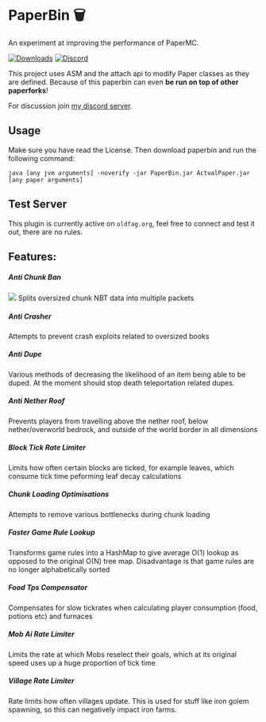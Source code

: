 # PaperBin 🗑️
An experiment at improving the performance of PaperMC. 

[![Downloads](https://img.shields.io/github/downloads/cookiedragon234/paperbin/total?logo=github&logoColor=white)](https://github.com/cookiedragon234/PaperBin/releases/latest)
[![Discord](https://img.shields.io/discord/658373639137132595?logo=discord&logoColor=white)](https://discord.gg/9wA2G8E)

This project uses ASM and the attach api to modify Paper classes as they are defined.
Because of this paperbin can even **be run on top of other paperforks**!

For discussion join [my discord server](https://www.discord.gg/MaqN7gA).

## Usage
Make sure you have read the License.
Then download paperbin and run the following command:
```
java [any jvm arguments] -noverify -jar PaperBin.jar ActualPaper.jar [any paper arguments]
```

## Test Server
This plugin is currently active on `oldfag.org`, feel free to connect and test it out, there are no rules.

## Features:

##### Anti Chunk Ban
![](https://i.binclub.dev/ka562q74.png)
Splits oversized chunk NBT data into multiple packets

##### Anti Crasher
Attempts to prevent crash exploits related to oversized books

##### Anti Dupe
Various methods of decreasing the likelihood of an item being able to be duped. At the moment should stop death 
teleportation related dupes.

##### Anti Nether Roof
Prevents players from travelling above the nether roof, below nether/overworld bedrock, and outside of the world border
in all dimensions

##### Block Tick Rate Limiter
Limits how often certain blocks are ticked, for example leaves, which consume tick time peforming leaf decay
calculations

##### Chunk Loading Optimisations
Attempts to remove various bottlenecks during chunk loading

##### Faster Game Rule Lookup
Transforms game rules into a HashMap to give average O(1) lookup as opposed to the original O(N) tree map. Disadvantage
is that game rules are no longer alphabetically sorted

##### Food Tps Compensator
Compensates for slow tickrates when calculating player consumption (food, potions etc) and furnaces

##### Mob Ai Rate Limiter
Limits the rate at which Mobs reselect their goals, which at its original speed uses up a huge proportion of tick time

##### Village Rate Limiter
Rate limits how often villages update. This is used for stuff like iron golem spawning, so this can negatively impact
iron farms.
